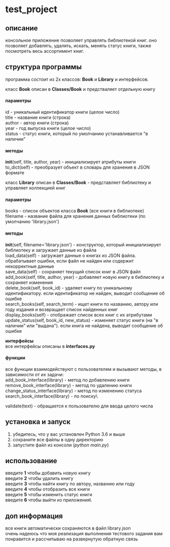 # test_project
## описание ##
консольное приложение позволяет управлять библиотекой книг. оно позволяет добавлять, удалять, искать, менять статус книги, также посмотреть весь ассортимент книг.

## структура программы ##
программа состоит из 2х классов: __Book__ и __Library__ и интерфейсов.

класс __Book__ описан в __Classes/Book__ и предстваляет отдельную книгу
#### параметры ####
id - уникальный идентификатор книги (целое число)\
title - название книги (строка)\
author - автор книги (строка)\
year - год выпуска книги (целое число)\
status - статус книги, который по умолчанию устанавливается "в наличии"

#### методы ####
__init__(self, title, author, year) - инициализирует атрибуты книги\
to_dict(self) - преобразует объект в словарь для хранения в JSON формате

класс __Library__ описан в  __Classes/Book__ - представляет библиотеку и управляет коллекцией книг

#### параметры ####
books - список объектов класса __Book__ (все книги в библиотеке)\
filename - название файла для хранения данных библиотеки (по умолчанию 'library.json')

#### методы ####
__init__(self, filename='library.json') - конструктор, который инициализирует библиотеку и загружает данные из файла\
load_data(self) - загружает данные о книгах из JSON файла. обрабатывает ошибки, если файл не найден или содержит некорректные данные\
save_data(self) - сохраняет текущий список книг в JSON файл\
add_book(self, title, author, year) - добавляет новую книгу в библиотеку и сохраняет изменения\
delete_book(self, book_id) - удаляет книгу по уникальному идентификатору. если идентификатор не найден, выводит сообщение об ошибке\
search_books(self, search_term) - ищет книги по названию, автору или году издания и возвращает список найденных книг\
display_books(self) - отображает список всех книг с их атрибутами\
update_status(self, book_id, new_status) - изменяет статус книги (на "в наличии" или "выдана"). если книга не найдена, выводит сообщение об ошибке

__интерфейсы__\
все интерфейсы описаны в __interfaces.py__
#### функции ####
все функции взаимодействуют с пользователем и вызывают методы, в зависимости от их задачи:\
add_book_interface(library) - метод по добавлению книги\
remove_book_interface(library) - метод по удалению книги\
change_status_interface(library) - метод по изменению статуса \
search_book_interface(library) - по поиску\

validate(text) - обращается к пользователю для ввода целого числа


## установка и запуск ##
1. убедитесь, что у вас установлен Python 3.6 и выше
2. сохраните все файлы в одну директорию
3. запустите файл из консоли (_python main.py_)

## использование ##
введите __1__ чтобы добавить новую книгу\
введите __2__ чтобы удалить книгу\
введите __3__ чтобы найти книгу по автору, названию или году\
введите __4__ чтобы отобразить все книги\
введите __5__ чтобы изменить статус книги\
введите __6__ чтобы выйти из приложения\

## доп информация ##
все книги автоматически сохраняются в файл library.json\
очень надеюсь что моя реализация выполнения тестового задания вам понравится и рассчитываю на развернутую обратную связь


